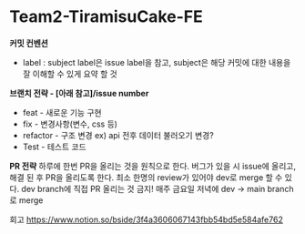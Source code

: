 # Team2-TiramisuCake-FE
**커밋 컨벤션**
- label : subject
label은 issue label을 참고,
subject은 해당 커밋에 대한 내용을 잘 이해할 수 있게 요약 할 것

**브랜치 전략 - [아래 참고]/issue number**

- feat - 새로운 기능 구현
- fix - 변경사항(변수, css 등)
- refactor - 구조 변경 ex) api 전후 데이터 불러오기 변경?
- Test - 테스트 코드
  
**PR 전략**
하루에 한번 PR을 올리는 것을 원칙으로 한다.
버그가 있을 시 issue에 올리고, 해결 된 후 PR을 올리도록 한다.
최소 한명의 review가 있어야 dev로 merge 할 수 있다.
dev branch에 직접 PR 올리는 것 금지!
매주 금요일 저녁에 dev -> main branch로 merge

회고
https://www.notion.so/bside/3f4a3606067143fbb54bd5e584afe762

